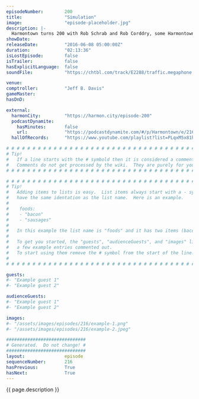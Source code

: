 ```yaml
---
episodeNumber:        200
title:                "Simulation"
image:                "episode-placeholder.jpg"
description: |-
  Harmontown turns 200 with Rob Schrab and Rob Corddry, some Harmontown regulars return including Adam Goldberg and Harmon lays down the greatest rap ever.
showDate:             
releaseDate:          "2016-06-08 05:00:00Z"
duration:             "02:13:36"
isLostEpisode:        false
isTrailer:            false
hasExplicitLanguage:  false
soundFile:            "https://chtbl.com/track/E2288/traffic.megaphone.fm/STA6676936577.mp3?updated=1560195531"

venue:                
comptroller:          "Jeff B. Davis"
gameMaster:           
hasDnD:               

external:
  harmonCity:         "https://harmon.city/episode-200"
  podcastDynamite:
    hasMinutes:       false
    url:              "https://podcastdynamite.com/#/p/Harmontown/e/216/200"
  hallOfRecords:      "https://www.youtube.com/playlist?list=PLqxM5x81hNOYt7LhndjmITqJKpHNpXu0a"

# # # # # # # # # # # # # # # # # # # # # # # # # # # # # # # # # # # # # # # # # # # # #
# Tip!
#   If a line starts with the # symbold then it is considered a comment.
#   Comments do not get processed by the wiki.  They are purely for your information.
# # # # # # # # # # # # # # # # # # # # # # # # # # # # # # # # # # # # # # # # # # # # #

# # # # # # # # # # # # # # # # # # # # # # # # # # # # # # # # # # # # # # # # # # # # #
# Tip!
#   Adding items to lists is easy.  List items always start with a - symbol and have
#   have the same identation as the list name.  Here is an example.
#
#    foods:
#    - "bacon"
#    - "sausages"
#
#   In this example the list name is "foods" and it has two items (bacon, and sausages).
#
#   To get you started, the "guests", "audienceGuests", and "images" lists below have
#   a few example entries commented out.
#   To start using them remove the # symbol from the start of the line.
#
# # # # # # # # # # # # # # # # # # # # # # # # # # # # # # # # # # # # # # # # # # # # #

guests:
#- "Example guest 1"
#- "Example guest 2"

audienceGuests:
#- "Example guest 1"
#- "Example guest 2"

images:
#- "/assets/images/episodes/216/example-1.png"
#- "/assets/images/episodes/216/example-2.jpeg"

##############################
# Generated.  Do not change! #
##############################
layout:               episode
sequenceNumber:       216
hasPrevious:          True
hasNext:              True
---
```


<!-- The episode description will be rendered here -->
{{ page.description }}

<!-- Add your content BELOW here -->
<!-- vvvvvvvvvvvvvvvvvvvvvvvvvvv -->




<!-- ^^^^^^^^^^^^^^^^^^^^^^^^^^^ -->
<!-- Add your content ABOVE here -->

<!-- The episode gallery will be rendered here -->